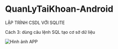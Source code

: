 # QuanLyTaiKhoan-Android
LẬP TRÌNH CSDL VỚI SQLITE

Cách 3: dùng câu lệnh SQL tạo cơ sở dữ liệu

![Hình ảnh APP](https://github.com/cong34dk/QuanLyTaiKhoan-Android/assets/98075726/31aab63d-fd93-480b-995b-e0d651770e12)
